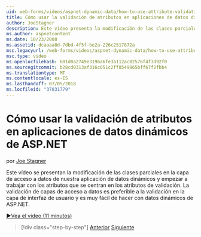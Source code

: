 ```yaml
---
uid: web-forms/videos/aspnet-dynamic-data/how-to-use-attribute-validation-in-aspnet-dynamic-data-applications
title: Cómo usar la validación de atributos en aplicaciones de datos dinámicos de ASP.NET | Microsoft Docs
author: JoeStagner
description: Este vídeo presenta la modificación de las clases parciales en la capa de acceso a datos de nuestra aplicación de datos dinámicos y empezar a trabajar con los atributos por el foco o...
ms.author: aspnetcontent
ms.date: 10/23/2008
ms.assetid: dcaaaa8d-7dbd-4f5f-be2a-226c2517872a
msc.legacyurl: /web-forms/videos/aspnet-dynamic-data/how-to-use-attribute-validation-in-aspnet-dynamic-data-applications
msc.type: video
ms.openlocfilehash: 601d8a2749e319ba6fe3a112ac82576f4f3d92f0
ms.sourcegitcommit: b28cd0313af316c051c2ff8549865bff67f2fbb4
ms.translationtype: MT
ms.contentlocale: es-ES
ms.lasthandoff: 07/05/2018
ms.locfileid: "37831779"
---
```

<a name="how-to-use-attribute-validation-in-aspnet-dynamic-data-applications"></a>Cómo usar la validación de atributos en aplicaciones de datos dinámicos de ASP.NET
====================
por [Joe Stagner](https://github.com/JoeStagner)

Este vídeo se presentan la modificación de las clases parciales en la capa de acceso a datos de nuestra aplicación de datos dinámicos y empezar a trabajar con los atributos que se centran en los atributos de validación. La validación de capas de acceso a datos es preferible a la validación en la capa de interfaz de usuario y es muy fácil de hacer con datos dinámicos de ASP.NET.

[&#9654;Vea el vídeo (11 minutos)](https://channel9.msdn.com/Blogs/ASP-NET-Site-Videos/how-to-use-attribute-validation-in-aspnet-dynamic-data-applications)

> [!div class="step-by-step"]
> [Anterior](how-to-enable-table-specific-routing-in-dynamic-data-applications.md)
> [Siguiente](how-to-implement-custom-field-validation-with-imperative-logic-in-vb-or-c.md)
